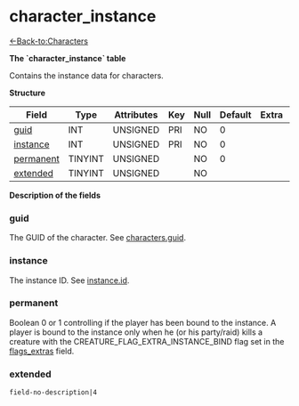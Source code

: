 # character\_instance

[<-Back-to:Characters](database-characters.md)

**The \`character\_instance\` table**

Contains the instance data for characters.

**Structure**

| Field          | Type    | Attributes | Key | Null | Default | Extra | Comment |
| -------------- | ------- | ---------- | --- | ---- | ------- | ----- | ------- |
| [guid][1]      | INT     | UNSIGNED   | PRI | NO   | 0       |       |         |
| [instance][2]  | INT     | UNSIGNED   | PRI | NO   | 0       |       |         |
| [permanent][3] | TINYINT | UNSIGNED   |     | NO   | 0       |       |         |
| [extended][4]  | TINYINT | UNSIGNED   |     | NO   |         |       |         |

[1]: #guid
[2]: #instance
[3]: #permanent
[4]: #extended

**Description of the fields**

### guid

The GUID of the character. See [characters.guid](characters#guid).

### instance

The instance ID. See [instance.id](instance#id).

### permanent

Boolean 0 or 1 controlling if the player has been bound to the instance. A player is bound to the instance only when he (or his party/raid) kills a creature with the CREATURE\_FLAG\_EXTRA\_INSTANCE\_BIND flag set in the [flags\_extras](creature_template#creature_template-flags_extra) field.

### extended

`field-no-description|4`
